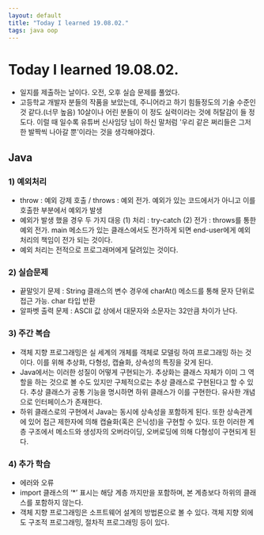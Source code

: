 ```yaml
---
layout: default
title: "Today I learned 19.08.02."
tags: java oop
---
```


# Today I learned 19.08.02.
- 일지를 제출하는 날이다. 오전, 오후 실습 문제를 풀었다.
- 고등학교 개발자 분들의 작품을 보았는데, 주니어라고 하기 힘들정도의 기술 수준인 것 같다.(너무 높음) 10살이나 어린 분들이 이 정도 실력이라는 것에 허탈감이 들 정도다. 이럴 때 일수록 유튜버 신사임당 님이 하신 말처럼 '우리 같은 쩌리들은 그저 한 발짝씩 나아갈 뿐'이라는 것을 생각해야겠다.

## Java
### 1) 예외처리
- throw : 예외 강제 호출 / throws : 예외 전가. 예외가 있는 코드에서가 아니고 이를 호출한 부분에서 예외가 발생
- 예외가 발생 했을 경우 두 가지 대응
 (1) 처리 : try-catch
 (2) 전가 : throws를 통한 예외 전가. main 메소드가 있는 클래스에서도 전가하게 되면 end-user에게 예외 처리의 책임이 전가 되는 것이다.
- 예외 처리는 전적으로 프로그래머에게 달려있는 것이다.

### 2) 실습문제
 - 끝말잇기 문제 : String 클래스의
   변수 경우에 charAt() 메소드를 통해 문자 단위로 접근 가능.
   char 타입 반환
 - 알파벳 출력 문제 : ASCII 값 상에서 대문자와 소문자는 32만큼 차이가 난다.

### 3) 주간 복습
- 객체 지향 프로그래밍은 실 세계의 개체를 객체로 모델링 하여 프로그래밍 하는 것이다. 이를 위해 추상화, 다형성, 캡슐화, 상속성의 특징을 갖게 된다.
- Java에서는 이러한 성질이 어떻게 구현되는가. 추상화는 클래스 자체가 이미 그 역할을 하는 것으로 볼 수도 있지만 구체적으로는 추상 클래스로 구현된다고 할 수 있다. 추상 클래스가 공통 기능을 명시하면 하위 클래스가 이를 구현한다. 유사한 개념으로 인터페이스가 존재한다.
- 하위 클래스로의 구현에서 Java는 동시에 상속성을 포함하게 된다. 또한 상속관계에 있어 접근 제한자에 의해 캡슐화(혹은 은닉성)을 구현할 수 있다. 또한 이러한 계층 구조에서 메소드와 생성자의 오버라이딩, 오버로딩에 의해 다형성이 구현되게 된다.

### 4) 추가 학습
 - 에러와 오류
 - import 클래스의 ‘*’ 표시는 해당 계층 까지만을 포함하며, 본 계층보다 하위의 클래스를 포함하지 않는다.
 - 객체 지향 프로그래밍은 소프트웨어 설계의 방법론으로 볼 수 있다. 객체 지향 외에도 구조적 프로그래밍, 절차적 프로그래밍 등이 있다.